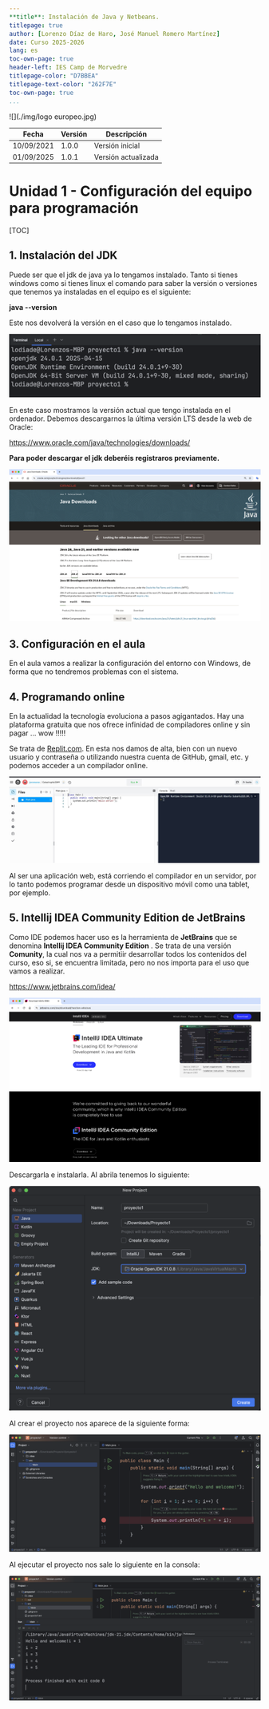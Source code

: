 ```yaml
---
**title**: Instalación de Java y Netbeans.
titlepage: true
author: [Lorenzo Díaz de Haro, José Manuel Romero Martínez]
date: Curso 2025-2026
lang: es
toc-own-page: true
header-left: IES Camp de Morvedre
titlepage-color: "D7BBEA"
titlepage-text-color: "262F7E"
toc-own-page: true
...
```


![](./img/logo europeo.jpg)

| Fecha      | Versión | Descripción         |
| ---------- | ------- | ------------------- |
| 10/09/2021 | 1.0.0   | Versión inicial     |
| 01/09/2025 | 1.0.1   | Versión actualizada |

# Unidad 1 - Configuración del equipo para programación

[TOC]

## 1. Instalación del JDK

Puede ser que el jdk de java ya lo tengamos instalado. Tanto si tienes windows como si tienes linux el comando para saber la versión o versiones que tenemos ya instaladas en el equipo es el siguiente:

**java --version**

Este nos devolverá la versión en el caso que lo tengamos instalado.

![version_java](./img/version_java_21.png)

En este caso mostramos la versión actual que tengo instalada en el ordenador. Debemos descargarnos la última versión LTS desde la web de Oracle:

https://www.oracle.com/java/technologies/downloads/

**Para poder descargar el jdk deberéis registraros previamente.**

![](./img/descarga_java.png)





## 3. Configuración en el aula

En el aula vamos a realizar la configuración del entorno con Windows, de forma que no tendremos problemas con el sistema.

## 4. Programando online

En la actualidad la tecnología evoluciona a pasos agigantados. Hay una plataforma gratuita que nos ofrece infinidad de compiladores online y sin pagar ... wow !!!!!

Se trata de [Replit.com](https://replit.com/). En esta nos damos de alta, bien con un nuevo usuario y contraseña o utilizando nuestra cuenta de GitHub, gmail, etc. y podemos acceder a un compilador online.

![repli](./img/repli.JPG)

Al ser una aplicación web, está corriendo el compilador en un servidor, por lo tanto podemos programar desde un dispositivo móvil como una tablet, por ejemplo.



## 5. Intellij IDEA Community Edition de JetBrains

Como IDE podemos hacer uso es la herramienta de **JetBrains** que se denomina **Intellij IDEA Community Edition** . Se trata de una versión **Comunity**, la cual nos va a permitiir desarrollar todos los contenidos del curso, eso si, se encuentra limitada, pero no nos importa para el uso que vamos a realizar.

https://www.jetbrains.com/idea/

![](./img/descarga_IDE.png)

Descargarla e instalarla. Al abrila tenemos lo siguiente:

![](./img/primer_proyecto.png)

Al crear el proyecto nos aparece de la siguiente forma:

![](./img/primer_proyecto_creado.png)

Al ejecutar el proyecto nos sale lo siguiente en la consola:

![](./img/ejecucion_primer_proyecto.png)
